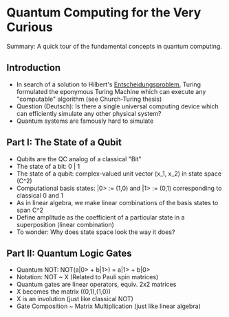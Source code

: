 # Quantum Computing for the Very Curious
Summary: A quick tour of the fundamental concepts in quantum computing.

## Introduction
- In search of a solution to Hilbert's [Entscheidungsproblem](https://en.wikipedia.org/wiki/Entscheidungsproblem), Turing formulated the eponymous Turing Machine which can execute any "computable" algorithm (see Church-Turing thesis)
- Question (Deutsch): Is there a single universal computing device which can efficiently simulate any other physical system?
- Quantum systems are famously hard to simulate

## Part I: The State of a Qubit
- Qubits are the QC analog of a classical "Bit"
- The state of a bit: 0 | 1
- The state of a qubit: complex-valued unit vector (x_1, x_2) in state space (C^2)
- Computational basis states: |0> := (1,0) and |1> := (0,1) corresponding to classical 0 and 1
- As in linear algebra, we make linear combinations of the basis states to span C^2
- Define amplitude as the coefficient of a particular state in a superposition (linear combination)
- To wonder: Why does state space look the way it does?

## Part II: Quantum Logic Gates
- Quantum NOT: NOT(a|0> + b|1>) = a|1> + b|0>
- Notation: NOT ~ X (Related to Pauli spin matrices)
- Quantum gates are linear operators, equiv. 2x2 matrices
- X becomes the matrix ((0,1),(1,0))
- X is an involution (just like classical NOT)
- Gate Composition ~ Matrix Multiplication (just like linear algebra)

